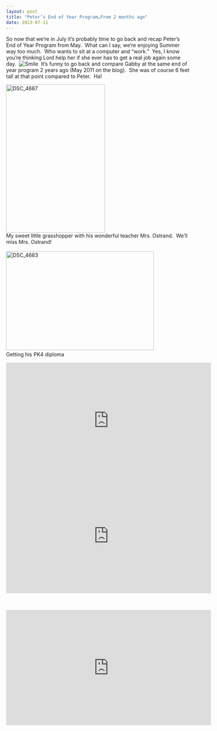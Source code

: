 ```yaml
---
layout: post
title: "Peter’s End of Year Program…From 2 months ago"
date: 2013-07-11
---
```


<p>So now that we’re in July it’s probably time to go back and recap Peter’s End of Year Program from May.&#160; What can I say, we’re enjoying Summer way too much.&#160; Who wants to sit at a computer and “work.”&#160; Yes, I know you’re thinking Lord help her if she ever has to get a real job again some day.&#160; <img style="border-bottom-style: none; border-left-style: none; border-top-style: none; border-right-style: none" class="wlEmoticon wlEmoticon-smile" alt="Smile" src="/thepaladinos/assets/images/wlEmoticon-smile.png" />&#160; It’s funny to go back and compare Gabby at the same end of year program 2 years ago (May 2011 on the blog).&#160; She was of course 6 feet tall at that point compared to Peter.&#160; Ha!</p>  <p><a href="/thepaladinos/assets/images/DSC_4687.jpg" target="_blank"><img style="background-image: none; border-right-width: 0px; padding-left: 0px; padding-right: 0px; display: inline; border-top-width: 0px; border-bottom-width: 0px; border-left-width: 0px; padding-top: 0px" title="DSC_4687" border="0" alt="DSC_4687" src="/thepaladinos/assets/images/DSC_4687_thumb.jpg" width="270" height="404" /></a>     <br />My sweet little grasshopper with his wonderful teacher Mrs. Ostrand.&#160; We’ll miss Mrs. Ostrand!     <br />    <br /><a href="/thepaladinos/assets/images/DSC_4683.jpg" target="_blank"><img style="background-image: none; border-right-width: 0px; margin: 0px; padding-left: 0px; padding-right: 0px; display: inline; border-top-width: 0px; border-bottom-width: 0px; border-left-width: 0px; padding-top: 0px" title="DSC_4683" border="0" alt="DSC_4683" src="/thepaladinos/assets/images/DSC_4683_thumb.jpg" width="404" height="270" /></a>&#160; <br />Getting his PK4 diploma</p>  

<div style="padding-bottom: 0px; margin: 0px; padding-left: 0px; padding-right: 0px; display: inline; float: none; padding-top: 0px" id="scid:5737277B-5D6D-4f48-ABFC-DD9C333F4C5D:031a36a0-fd3a-42ec-95c0-b0d494eda7e6" class="wlWriterEditableSmartContent">
	<iframe width="560" height="315" src="https://www.youtube.com/embed/gsv25KZNRME?si=Mo-DuiOLwW51KbmY" title="YouTube video player" frameborder="0" allow="accelerometer; autoplay; clipboard-write; encrypted-media; gyroscope; picture-in-picture; web-share" referrerpolicy="strict-origin-when-cross-origin" allowfullscreen></iframe>
</div>  <br />  

<div style="padding-bottom: 0px; margin: 0px; padding-left: 0px; padding-right: 0px; display: inline; float: none; padding-top: 0px" id="scid:5737277B-5D6D-4f48-ABFC-DD9C333F4C5D:2ab8e71e-d8d3-453e-abff-87ccae925d30" class="wlWriterEditableSmartContent"><iframe width="560" height="315" src="https://www.youtube.com/embed/PXRq-hzFlSc?si=Mo-DuiOLwW51KbmY" title="YouTube video player" frameborder="0" allow="accelerometer; autoplay; clipboard-write; encrypted-media; gyroscope; picture-in-picture; web-share" referrerpolicy="strict-origin-when-cross-origin" allowfullscreen></iframe></div>  

<p>   <br />    <div style="padding-bottom: 0px; margin: 0px; padding-left: 0px; padding-right: 0px; display: inline; float: none; padding-top: 0px" id="scid:5737277B-5D6D-4f48-ABFC-DD9C333F4C5D:b363ab71-c547-4b7e-9f35-9fee95f4b847" class="wlWriterEditableSmartContent"><iframe width="560" height="315" src="https://www.youtube.com/embed/HACq3XQ3p3E?si=Mo-DuiOLwW51KbmY" title="YouTube video player" frameborder="0" allow="accelerometer; autoplay; clipboard-write; encrypted-media; gyroscope; picture-in-picture; web-share" referrerpolicy="strict-origin-when-cross-origin" allowfullscreen></iframe></div></p>